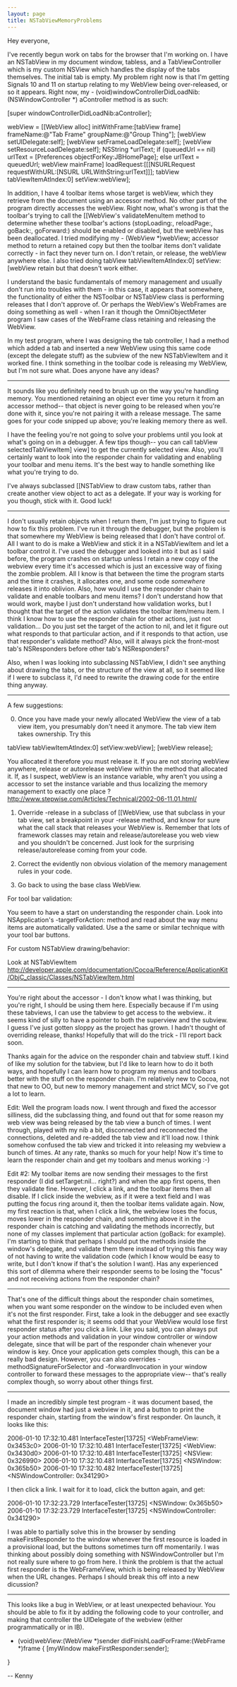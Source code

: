 ```yaml
---
layout: page
title: NSTabViewMemoryProblems
---
```


Hey everyone,

I've recently begun work on tabs for the browser that I'm working on. I have an NSTabView in my document window, tabless, and a TabViewController which is my custom NSView which handles the display of the tabs themselves. The initial tab is empty. My problem right now is that I'm getting Signals 10 and 11 on startup relating to my WebView being over-released, or so it appears. Right now, my     - (void)windowControllerDidLoadNib:(NSWindowController *) aController method is as such:

    
[super windowControllerDidLoadNib:aController];

webView = [[WebView alloc] initWithFrame:[tabView frame] frameName:@"Tab Frame" groupName:@"Group Thing"];
[webView setUIDelegate:self];
[webView setFrameLoadDelegate:self];
[webView setResourceLoadDelegate:self];
NSString *urlText;
if (queuedUrl == nil)
	urlText = [Preferences objectForKey:JBHomePage];
else
	urlText = queuedUrl;
webView mainFrame] loadRequest:[[[NSURLRequest requestWithURL:[NSURL URLWithString:urlText]]];
tabView tabViewItemAtIndex:0] setView:webView];



In addition, I have 4 toolbar items whose target is webView, which they retrieve from the document using an accessor method. No other part of the program directly accesses the webView. Right now, what's wrong is that the toolbar's trying to call the [[WebView<nowiki/>'s validateMenuItem method to determine whether these toolbar's actions (stopLoading:, reloadPage:, goBack:, goForward:) should be enabled or disabled, but the webView has been deallocated. I tried modifying my - (WebView *)webView; accessor method to return a retained copy but then the toolbar items don't validate correctly - in fact they never turn on. I don't retain, or release, the webView anywhere else. I also tried doing tabView tabViewItemAtIndex:0] setView:[webView retain but that doesn't work either.

I understand the basic fundamentals of memory management and usually don't run into troubles with them - in this case, it appears that somewhere, the functionality of either the NSToolbar or NSTabView class is performing releases that I don't approve of. Or perhaps the WebView's WebFrames are doing something as well - when I ran it though the OmniObjectMeter program I saw cases of the WebFrame class retaining and releasing the WebView.

In my test program, where I was designing the tab controller, I had a method which added a tab and inserted a new WebView using this same code (except the delegate stuff) as the subview of the new NSTabViewItem and it worked fine. I think something in the toolbar code is releasing my WebView, but I'm not sure what. Does anyone have any ideas?

----

It sounds like you definitely need to brush up on the way you're handling memory. You mentioned retaining an object ever time you return it from an accessor method-- that object is never going to be released when you're done with it, since you're not pairing it with a release message. The same goes for your code snipped up above; you're leaking memory there as well.

I have the feeling you're not going to solve your problems until you look at what's going on in a debugger. A few tips though-- you can call tabView selectedTabViewItem] view] to get the currently selected view. Also, you'll certainly want to look into the responder chain for validating and enabling your toolbar and menu items. It's the best way to handle something like what you're trying to do.

I've always subclassed [[NSTabView to draw custom tabs, rather than create another view object to act as a delegate. If your way is working for you though, stick with it. Good luck!

----

I don't usually retain objects when I return them, I'm just trying to figure out how to fix this problem. I've run it through the debugger, but the problem is that somewhere my WebView is being released that I don't have control of. All I want to do is make a WebView and stick it in a NSTabViewItem and let a toolbar control it. I've used the debugger and looked into it but as I said before, the program crashes on startup unless I retain a new copy of the webview every time it's accessed which is just an excessive way of fixing the zombie problem. All I know is that between the time the program starts and the time it crashes, it allocates one, and some code *somewhere* releases it into oblivion. Also, how would I use the responder chain to validate and enable toolbars and menu items? I don't understand how that would work, maybe I just don't understand how validation works, but I thought that the target of the action validates the toolbar item/menu item. I think I know how to use the responder chain for other actions, just not validation... Do you just set the target of the action to nil, and let it figure out what responds to that particular action, and if it responds to that action, use that responder's validate method? Also, will it always pick the front-most tab's NSResponders before other tab's NSResponders?

Also, when I was looking into subclassing NSTabView, I didn't see anything about drawing the tabs, or the structure of the view at all, so it seemed like if I were to subclass it, I'd need to rewrite the drawing code for the entire thing anyway.

----
A few suggestions:

0) Once you have made your newly allocated WebView the view of a tab view item, you presumably don't need it anymore.  The tab view item takes ownership.  Try this
    
tabView tabViewItemAtIndex:0] setView:webView];
[webView release];

You allocated it therefore you must release it.  If you are not storing webView anywhere, release or autorelease webView within the method that allocated it.  If, as I suspect, webView is an instance variable, why aren't you using a accessor to set the instance variable and thus localizing the memory management to exactly one place ?  http://www.stepwise.com/Articles/Technical/2002-06-11.01.html/ 

1) Override -release in a subclass of [[WebView, use that subclass in your tab view, set a breakpoint in your -release method, and know for sure what the call stack that releases your WebView is.  Remember that lots of framework classes may retain and release/autorelease you web view and you shouldn't be concerned.  Just  look for the surprising release/autorelease coming from your code.

2) Correct the evidently non obvious violation of the memory management rules in your code.

3) Go back to using the base class WebView.

For tool bar validation:

You seem to have a start on understanding the responder chain.  Look into NSApplication's -targetForAction: method and read about the way menu items are automatically validated.  Use a the same or similar technique with your tool bar buttons.

For custom NSTabView drawing/behavior:

Look at NSTabViewItem http://developer.apple.com/documentation/Cocoa/Reference/ApplicationKit/ObjC_classic/Classes/NSTabViewItem.html

----

You're right about the accessor - I don't know what I was thinking, but you're right, I should be using them here. Especially because if I'm using these tabviews, I can use the tabview to get access to the webview.. it seems kind of silly to have a pointer to both the superview and the subview. I guess I've just gotten sloppy as the project has grown. I hadn't thought of overriding release, thanks! Hopefully that will do the trick - I'll report back soon.

Thanks again for the advice on the responder chain and tabview stuff. I kind of like my solution for the tabview, but I'd like to learn how to do it both ways, and hopefully I can learn how to program my menus and toolbars better with the stuff on the responder chain. I'm relatively new to Cocoa, not that new to OO, but new to memory management and strict MCV, so I've got a lot to learn.

Edit: Well the program loads now. I went through and fixed the accessor silliness, did the subclassing thing, and found out that for some reason my web view was being released by the tab view a bunch of times. I went through, played with my nib a bit, disconnected and reconnected the connections, deleted and re-added the tab view and it'll load now. I think somehow confused the tab view and tricked it into releasing my webview a bunch of times. At any rate, thanks so much for your help! Now it's time to learn the responder chain and get my toolbars and menus working :-)

Edit #2: My toolbar items are now sending their messages to the first responder (I did setTarget:nil... right?) and when the app first opens, then they validate fine. However, I click a link, and the toolbar items then all disable. If I click inside the webview, as if it were a text field and I was putting the focus ring around it, then the toolbar items validate again. Now, my first reaction is that, when I click a link, the webview loses the focus, moves lower in the responder chain, and something above it in the responder chain is catching and validating the methods incorrectly, but none of my classes implement that particular action (goBack: for example). I'm starting to think that perhaps I should put the methods inside the window's delegate, and validate them there instead of trying this fancy way of not having to write the validation code (which I know would be easy to write, but I don't know if that's the solution I want). Has any experienced this sort of dilemma where their responder seems to be losing the "focus" and not receiving actions from the responder chain?

----

That's one of the difficult things about the responder chain sometimes, when you want some responder on the window to be included even when it's not the first responder. First, take a look in the debugger and see exactly what the first responder is; it seems odd that your WebView would lose first responder status after you click a link. Like you said, you can always put your action methods and validation in your window controller or window delegate, since that will be part of the responder chain whenever your window is key. Once your application gets complex though, this can be a really bad design. However, you can also overrides -methodSignatureForSelector and -forwardInvocation in your window controller to forward these messages to the appropriate view-- that's really complex though, so worry about other things first.

----

I made an incredibly simple test program - it was document based, the document window had just a webview in it, and a button to print the responder chain, starting from the window's first responder. On launch, it looks like this:

    
2006-01-10 17:32:10.481 InterfaceTester[13725] <WebFrameView: 0x3453c0>
2006-01-10 17:32:10.481 InterfaceTester[13725] <WebView: 0x3430d0>
2006-01-10 17:32:10.481 InterfaceTester[13725] <NSView: 0x326990>
2006-01-10 17:32:10.481 InterfaceTester[13725] <NSWindow: 0x365b50>
2006-01-10 17:32:10.482 InterfaceTester[13725] <NSWindowController: 0x341290>


I then click a link. I wait for it to load, click the button again, and get:

    
2006-01-10 17:32:23.729 InterfaceTester[13725] <NSWindow: 0x365b50>
2006-01-10 17:32:23.729 InterfaceTester[13725] <NSWindowController: 0x341290>


I was able to partially solve this in the browser by sending makeFirstResponder to the window whenever the first resource is loaded in a provisional load, but the buttons sometimes turn off momentarily. I was thinking about possibly doing something with NSWindowController but I'm not really sure where to go from here. I think the problem is that the actual first responder is the WebFrameView, which is being released by WebView when the URL changes. Perhaps I should break this off into a new dicussion?

---

This looks like a bug in WebView, or at least unexpected behaviour. You should be able to fix it by adding the following code to your controller, and making that controller the UIDelegate of the webview (either programmatically or in IB). 

- (void)webView:(WebView *)sender didFinishLoadForFrame:(WebFrame *)frame
{
		[myWindow makeFirstResponder:sender];
	
}

-- Kenny

